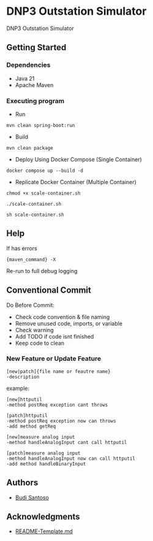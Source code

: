 # DNP3 Outstation Simulator

DNP3 Outstation Simulator

## Getting Started

### Dependencies

- Java 21
- Apache Maven

### Executing program

- Run

```
mvn clean spring-boot:run
```

- Build

```
mvn clean package
```

- Deploy Using Docker Compose (Single Container)

```
docker compose up --build -d
```

- Replicate Docker Container (Multiple Container)

```
chmod +x scale-container.sh
```
```
./scale-container.sh
```
```
sh scale-container.sh
```

## Help

If has errors

```
{maven_command} -X
```

Re-run to full debug logging

## Conventional Commit

Do Before Commit:
- Check code convention & file naming
- Remove unused code, imports, or variable
- Check warning
- Add TODO if code isnt finished
- Keep code to clean

### New Feature or Update Feature

```
[new|patch]{file name or feautre name}
-description
```

example:
```
[new]httputil
-method postReq exception cant throws

[patch]httputil
-method postReq exception now can throws
-add method getReq

[new]measure analog input
-method handleAnalogInput cant call httputil

[patch]measure analog input
-method handleAnalogInput now can call httputil
-add method handleBinaryInput
```

## Authors

- [Budi Santoso](https://blog.boenkkk.dev/)

## Acknowledgments

- [README-Template.md](https://gist.github.com/DomPizzie/7a5ff55ffa9081f2de27c315f5018afc)
